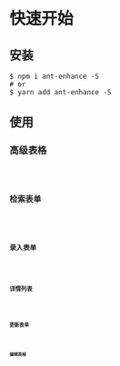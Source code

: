<!-- ![ant-enhance](/images/design_components.png) -->

# 快速开始

## 安装

```shell
$ npm i ant-enhance -S
# or
$ yarn add ant-enhance -S
```

## 使用

### 高级表格

<code src="../example/quick-start/AdvancedTable.tsx" title="高级表格"  desc="通过一套配置构建出完整的 CRUD 应用，支持 ant-design 全部的数据录入组件，以及自扩展组件"/>

### 检索表单

<code src="../example/quick-start/SearchForm.tsx" title="检索表单"  desc="高级表格的子组件，可以单独使用" />

### 录入表单

<code src="../example/quick-start/SubmitForm.tsx" title="录入表单"  desc="高级表格的子组件，可以单独使用" />

### 详情列表

<code src="../example/quick-start/DetailList.tsx" title="详情列表" desc="高级表格的子组件，可以单独使用" />

### 更新表单

<code src="../example/quick-start/UpdateForm.tsx" title="更新表单" desc="高级表格的子组件，可以单独使用" />

### 编辑表格

<code src="../example/quick-start/EditableTable.tsx" title="编辑表格" desc="可以作为更新表单的扩展输入组件，可以单独使用"/>

<API src="../src/advanced-table/index.tsx"></API>
